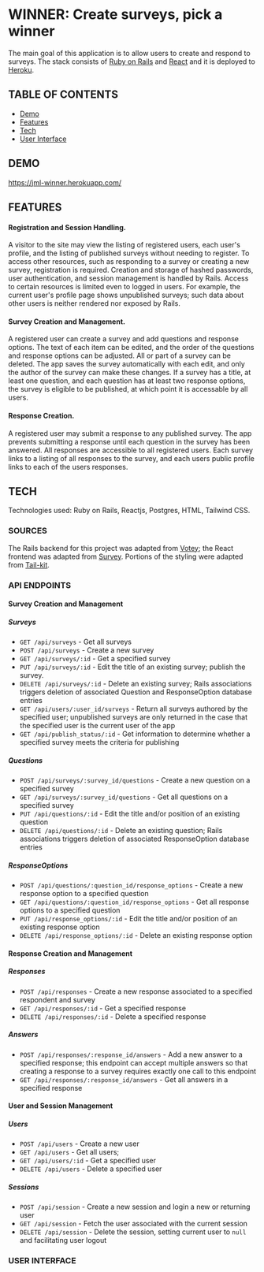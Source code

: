 # WINNER: Create surveys, pick a winner

The main goal of this application is to allow users to create and respond to surveys. The stack consists of [Ruby on Rails](https://rubyonrails.org/) and [React](https://reactjs.org/) and it is deployed to [Heroku](https://www.heroku.com/).

## TABLE OF CONTENTS

- [Demo](#Demo)
- [Features](#Features)
- [Tech](#Tech)
- [User Interface](#User-Interface)

## DEMO

https://jml-winner.herokuapp.com/

## FEATURES

#### Registration and Session Handling. 
A visitor to the site may view the listing of registered users, each user's profile, and the listing of published surveys without needing to register. To access other resources, such as responding to a survey or creating a new survey, registration is required. Creation and storage of hashed passwords, user authentication, and session management is handled by Rails. Access to certain resources is limited even to logged in users. For example, the current user's profile page shows unpublished surveys; such data about other users is neither rendered nor exposed by Rails.

#### Survey Creation and Management. 
A registered user can create a survey and add questions and response options. The text of each item can be edited, and the order of the questions and response options can be adjusted. All or part of a survey can be deleted. The app saves the survey automatically with each edit, and only the author of the survey can make these changes. If a survey has a title, at least one question, and each question has at least two response options, the survey is eligible to be published, at which point it is accessable by all users.

#### Response Creation.
A registered user may submit a response to any published survey. The app prevents submitting a response until each question in the survey has been answered. All responses are accessible to all registered users. Each survey links to a listing of all responses to the survey, and each users public profile links to each of the users responses.

## TECH

Technologies used: Ruby on Rails, Reactjs, Postgres, HTML, Tailwind CSS.

### SOURCES

The Rails backend for this project was adapted from [Votey](https://github.com/jasonmlutz/votey); the React frontend was adapted from [Survey](https://github.com/jasonmlutz/survey). Portions of the styling were adapted from [Tail-kit](https://www.tailwind-kit.com/).

### API ENDPOINTS

#### Survey Creation and Management

##### Surveys

- `GET /api/surveys` - Get all surveys
- `POST /api/surveys` - Create a new survey
- `GET /api/surveys/:id` - Get a specified survey
- `PUT /api/surveys/:id` - Edit the title of an existing survey; publish the survey.
- `DELETE /api/surveys/:id` - Delete an existing survey; Rails associations triggers deletion of associated Question and ResponseOption database entries
- `GET /api/users/:user_id/surveys` - Return all surveys authored by the specified user; unpublished surveys are only returned in the case that the specified user is the current user of the app
- `GET /api/publish_status/:id` - Get information to determine whether a specified survey meets the criteria for publishing

##### Questions

- `POST /api/surveys/:survey_id/questions` - Create a new question on a specified survey
- `GET /api/surveys/:survey_id/questions` - Get all questions on a specified survey
- `PUT /api/questions/:id` - Edit the title and/or position of an existing question
- `DELETE /api/questions/:id` - Delete an existing question; Rails associations triggers deletion of associated ResponseOption database entries

##### ResponseOptions

- `POST /api/questions/:question_id/response_options` - Create a new response option to a specified question
- `GET /api/questions/:question_id/response_options` - Get all response options to a specified question
- `PUT /api/response_options/:id` - Edit the title and/or position of an existing response option
- `DELETE /api/response_options/:id` - Delete an existing response option

#### Response Creation and Management

##### Responses

- `POST /api/responses` - Create a new response associated to a specified respondent and survey
- `GET /api/responses/:id` - Get a specified response
- `DELETE /api/responses/:id` - Delete a specified response

##### Answers

- `POST /api/responses/:response_id/answers` - Add a new answer to a specified response; this endpoint can accept multiple answers so that creating a response to a survey requires exactly one call to this endpoint
- `GET /api/responses/:response_id/answers` - Get all answers in a specified response

#### User and Session Management

##### Users

- `POST /api/users` - Create a new user
- `GET /api/users` - Get all users;
- `GET /api/users/:id` - Get a specified user
- `DELETE /api/users` - Delete a specified user

##### Sessions

- `POST /api/session` - Create a new session and login a new or returning user
- `GET /api/session` - Fetch the user associated with the current session
- `DELETE /api/session` - Delete the session, setting current user to `null` and facilitating user logout

### USER INTERFACE
